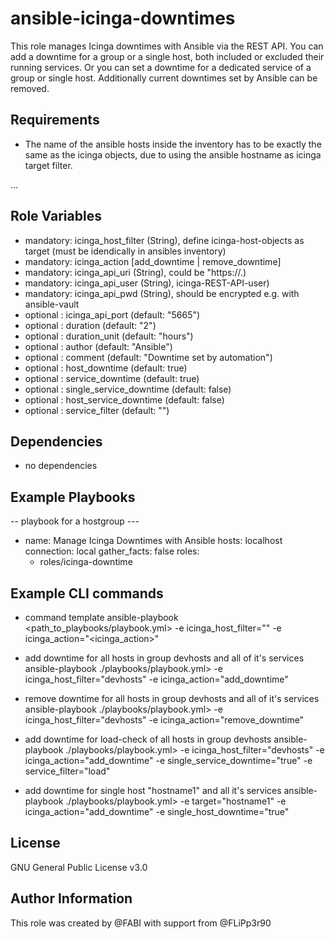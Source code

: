 ansible-icinga-downtimes
=========

This role manages Icinga downtimes with Ansible via the REST API.
You can add a downtime for a group or a single host, both included or excluded their running services.
Or you can set a downtime for a dedicated service of a group or single host.
Additionally current downtimes set by Ansible can be removed.


Requirements
------------

- The name of the ansible hosts inside the inventory has to be exactly the same as the icinga objects, due to using the ansible hostname as icinga target filter.

...

Role Variables
--------------

- mandatory: icinga_host_filter       (String), define icinga-host-objects as target (must be idendically in ansibles inventory)
- mandatory: icinga_action            [add_downtime | remove_downtime]
- mandatory: icinga_api_uri           (String), could be "https://<hostname>.<domain>)
- mandatory: icinga_api_user          (String), icinga-REST-API-user)
- mandatory: icinga_api_pwd           (String), should be encrypted e.g. with ansible-vault
- optional : icinga_api_port          (default: "5665")
- optional : duration                 (default: "2")
- optional : duration_unit            (default: "hours")
- optional : author                   (default: "Ansible") 
- optional : comment                  (default: "Downtime set by automation")
- optional : host_downtime            (default: true)
- optional : service_downtime         (default: true)
- optional : single_service_downtime  (default: false)
- optional : host_service_downtime    (default: false)
- optional : service_filter           (default: "")

Dependencies
------------

- no dependencies


Example Playbooks
----------------

-- playbook for a hostgroup
\---
- name: Manage Icinga Downtimes with Ansible
  hosts: localhost
  connection: local
  gather_facts: false
  roles:
    - roles/icinga-downtime



Example CLI commands
-------

- command template
ansible-playbook <path_to_playbooks/playbook.yml> -e icinga_host_filter="<groupname>" -e icinga_action="<icinga_action>"

- add downtime for all hosts in group devhosts and all of it's services
ansible-playbook ./playbooks/playbook.yml> -e icinga_host_filter="devhosts" -e icinga_action="add_downtime"

- remove downtime for all hosts in group devhosts and all of it's services
ansible-playbook ./playbooks/playbook.yml> -e icinga_host_filter="devhosts" -e icinga_action="remove_downtime"

- add downtime for load-check of all hosts in group devhosts
ansible-playbook ./playbooks/playbook.yml> -e icinga_host_filter="devhosts" -e icinga_action="add_downtime" -e single_service_downtime="true" -e service_filter="load"

- add downtime for single host "hostname1" and all it's services
ansible-playbook ./playbooks/playbook.yml> -e target="hostname1" -e icinga_action="add_downtime" -e single_host_downtime="true"

License
-------

GNU General Public License v3.0


Author Information
------------------

This role was created by @FABI
with support from @FLiPp3r90
